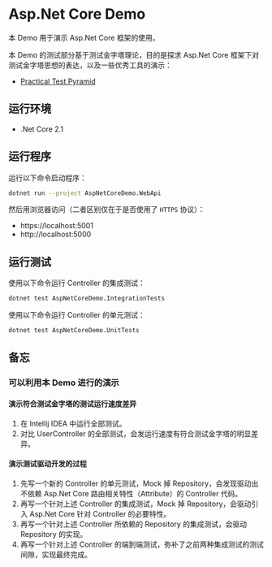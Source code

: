 # Asp.Net Core Demo

本 Demo 用于演示 Asp.Net Core 框架的使用。

本 Demo 的测试部分基于测试金字塔理论，目的是探求 Asp.Net Core 框架下对测试金字塔思想的表达，以及一些优秀工具的演示：

- [Practical Test Pyramid](https://martinfowler.com/articles/practical-test-pyramid.html)

## 运行环境

- .Net Core 2.1

## 运行程序

运行以下命令启动程序：

```bash
dotnet run --project AspNetCoreDemo.WebApi
```

然后用浏览器访问（二者区别仅在于是否使用了 `HTTPS` 协议）：

- https://localhost:5001
- http://localhost:5000

## 运行测试

使用以下命令运行 Controller 的集成测试：

```bash
dotnet test AspNetCoreDemo.IntegrationTests
```

使用以下命令运行 Controller 的单元测试：

```bash
dotnet test AspNetCoreDemo.UnitTests
```

## 备忘

### 可以利用本 Demo 进行的演示

#### 演示符合测试金字塔的测试运行速度差异

1. 在 Intellij IDEA 中运行全部测试。
2. 对比 UserController 的全部测试，会发运行速度有符合测试金字塔的明显差异。

#### 演示测试驱动开发的过程

1. 先写一个新的 Controller 的单元测试，Mock 掉 Repository，会发现驱动出不依赖 Asp.Net Core 路由相关特性（Attribute）的 Controller 代码。
2. 再写一个针对上述 Controller 的集成测试，Mock 掉 Repository，会驱动引入 Asp.Net Core 针对 Controller 的必要特性。
3. 再写一个针对上述 Controller 所依赖的 Repository 的集成测试，会驱动 Repository 的实现。
4. 再写一个针对上述 Controller 的端到端测试，弥补了之前两种集成测试的测试间隙，实现最终完成。